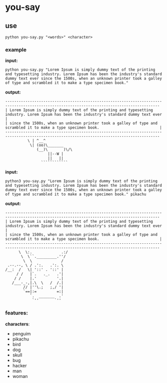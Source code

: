 # you-say

## use

```
python you-say.py "<words>" <character>
```

### example
**input:**
```
python you-say.py "Lorem Ipsum is simply dummy text of the printing and typesetting industry. Lorem Ipsum has been the industry's standard dummy text ever since the 1500s, when an unknown printer took a galley of type and scrambled it to make a type specimen book."
```

**output:**
```
-------------------------------------------------------------------------------------------------------------------------------------------
| Lorem Ipsum is simply dummy text of the printing and typesetting industry. Lorem Ipsum has been the industry's standard dummy text ever |
| since the 1500s, when an unknown printer took a galley of type and scrambled it to make a type specimen book.                           |
-------------------------------------------------------------------------------------------------------------------------------------------
          \ | ^__^
           \| (oo)\_______ 
              (__)\       )\/\
                   ||--W |
                   ||   ||
                ````````````
```

**input:**
```
python3 you-say.py "Lorem Ipsum is simply dummy text of the printing and typesetting industry. Lorem Ipsum has been the industry's standard dummy text ever since the 1500s, when an unknown printer took a galley of type and scrambled it to make a type specimen book." pikachu
```

**output:**
```
-------------------------------------------------------------------------------------------------------------------------------------------
| Lorem Ipsum is simply dummy text of the printing and typesetting industry. Lorem Ipsum has been the industry's standard dummy text ever |
| since the 1500s, when an unknown printer took a galley of type and scrambled it to make a type specimen book.                           |
-------------------------------------------------------------------------------------------------------------------------------------------
      \  \:.             .:/
       \  \``._________.''/ 
        \  \             / 
 .--.--, \ / .':.   .':. \
/__:  /   \| '::' . '::' |
     / /   |`.   ._.   .'|
    / /    |.'         '.|
   /___-_-,|.\  \   /  /.|
        // |''\.;   ;,/ '|
        `==|:=         =:|
           `.  _______  .'
            `''       `''
```

### features:
**characters**:
- penguim
- pikachu
- bird
- dog
- skull
- bug
- hacker
- man
- woman
